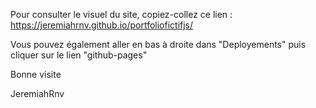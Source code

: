 Pour consulter le visuel du site, copiez-collez ce lien : https://jeremiahrnv.github.io/portfoliofictifjs/

Vous pouvez également aller en bas à droite dans "Deployements" puis cliquer sur le lien "github-pages"

Bonne visite

JeremiahRnv